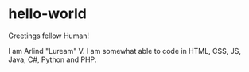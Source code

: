 # hello-world
Greetings fellow Human!

I am Arlind "Luream" V. 
I am somewhat able to code in HTML, CSS, JS, Java, C#, Python and PHP. 


